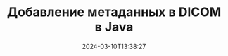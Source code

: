 ---
############################# Static ############################
layout: "auto-gen-metadata"
date: 2024-03-10T13:38:27
draft: false
otherformats: zip xltx xltm xlt xlsx xlsm xlsb xls wmf webp wav vsx vss vsdx vsd vdx vcr vcf ttf ttc torrent tiff tif psd pptx pptm ppt ppsx ppsm pps potx potm pot png pdf otf otc odt ods msg mpt mpp mp3 mov jpg jpf jpeg jp2 heif heic gif flv epub eml emf dxf dwg dotx dotm dot docx docm doc djvu dcm bmp avi asf mkv one otc djvu

############################# Head ############################
head_title: "Добавьте метаданные к файлам DICOM в приложениях Java"
head_description: "Java API обработки метаданных для добавления информации о метаданных в файлы DICOM. Работа со стандартами метаданных XMP, EXIF, IPTC, ID3 и т. д."

############################# Header ############################
title: "Добавление метаданных в DICOM в Java"
description: "Добавляйте собственные свойства метаданных к широкому спектру бизнес-документов, изображений, аудио- и видеофайлов с помощью GroupDocs.Metadata for Java."
bg_image: "https://cms.admin.containerize.com/templates/aspose/App_Themes/V3/images/bg/header1.png"
bg_overlay: false
button:
    enable: true
    icon: "fas fa-arrow-down"
    label: "Загрузить бесплатную пробную версию"
    link: "https://downloads.groupdocs.com/metadata/java"

############################# SubMenu ############################
submenu:
    enable: true

    left:
        img_alt: "GroupDocs.Metadata for Java"
        image: "https://cms.admin.containerize.com/templates/groupdocs/images/product-logos/90x90-noborder/groupdocs-metadata-java.png"
        product: "GroupDocs.Metadata"
        platform: "Java"

    middle:
        button:

            # button loop
            - link: "https://apireference.groupdocs.com/metadata/java"
              text: "{submenu.content_middle.button_text_1}"

            # button loop
            - link: "https://github.com/groupdocs-metadata"
              text: "{submenu.content_middle.button_text_2}"

            # button loop
            - link: "https://products.groupdocs.app/metadata/family"
              text: "{submenu.content_middle.button_text_3}"

            # button loop
            - link: "https://purchase.groupdocs.com/pricing/metadata/java"
              text: "{submenu.content_middle.button_text_4}"

    right:
        link_download: "https://downloads.groupdocs.com/metadata"
        link_learn: "https://docs.groupdocs.com/metadata/java"
        link_buy: "https://purchase.groupdocs.com"

############################# About ############################
about:
    enable: true
    title: "Об API GroupDocs.Metadata for Java"
    content: |
        [GroupDocs.Metadata for Java](/ru/metadata/java/) — это усовершенствованное решение для управления полями метаданных и управления ими, позволяющее легко просматривать, обновлять, удалять, находить, сравнивать, обмениваться и экспортировать метаданные изображений и форматов документов без использования внешнего программного обеспечения. Добавляйте сведения о метаданных в Word документы, Excel электронные таблицы, PowerPoint презентации, Outlook электронные письма, OneNote, Visio, Project, PDF, AutoCAD, ZIP, Audio и Video форматы файлов, а также поддерживайте работу со многими другими функциями обработки метаданных.

############################# Steps ############################
steps:
    enable: true
    title_left: "Шаги по добавлению метаданных в DICOM в Java"
    content_left: |
        [GroupDocs.Metadata for Java](/ru/metadata/java/) позволяет разработчикам Java легко добавлять сведения о метаданных в DICOM файлы прямо из своих приложений, выполнив несколько простых шагов.
        
        * Загрузите DICOM с экземпляром класса Metadata.
        * Используйте метод Metadata.addProperties для добавления свойств.
        * Используйте предикат для поиска нужных свойств метаданных.
        * Сохраните изменения в формате DICOM.

    title_right: "Системные требования"
    content_right: |
        GroupDocs.Metadata for Java API-интерфейсы поддерживаются на всех основных платформах и операционных системах. Перед выполнением приведенного ниже кода убедитесь, что в вашей системе установлены следующие предварительные требования.

        * Операционные системы: ОС Microsoft Windows, Linux, Mac
        * Среды разработки: NetBeans, IntelliJ IDEA, Eclipse
        * Java Среда выполнения: J2SE 6.0 and above
        * Загрузите последнюю версию GroupDocs.Metadata for Java из [Maven](https://repository.groupdocs.com/webapp/#/artifacts/browse/tree/General/repo/com/groupdocs/groupdocs-metadata)
         
    code: |
        ```java    
        // {steps.code.load_comment}
        try (Metadata metadata = new Metadata("input.dicom"))
        {
            // добавить свойство, содержащее автора контента
            int affected = metadata.addProperties(new ContainsTagSpecification(Tags.getTime().getPrinted()), new PropertyValue(new Date()));
            System.out.println(String.format("Affected properties: %s", affected));
            metadata.save("output.dicom");
        }
        ```

############################# Demos ############################
demos:
    enable: true
    title: "Живые демонстрации для добавления метаданных"
    content: |
       Добавьте метаданные в файл DICOM прямо сейчас, посетив веб-сайт [GroupDocs.Metadata Live Demos](https://products.groupdocs.app/metadata/family).
       Живая демонстрация имеет следующие преимущества.
        
############################# About Formats ############################
about_formats:
    enable: true

############################# More Formats ############################
more_formats:
    enable: true
    title: "Добавление свойств метаданных к другим форматам файлов"
    content: |
        API добавления метаданных многоформатных документов и изображений для Java. Извлеките метаданные некоторых популярных форматов файлов, как указано ниже.

############################# Back to top ###############################
back_to_top:
    enable: true
---